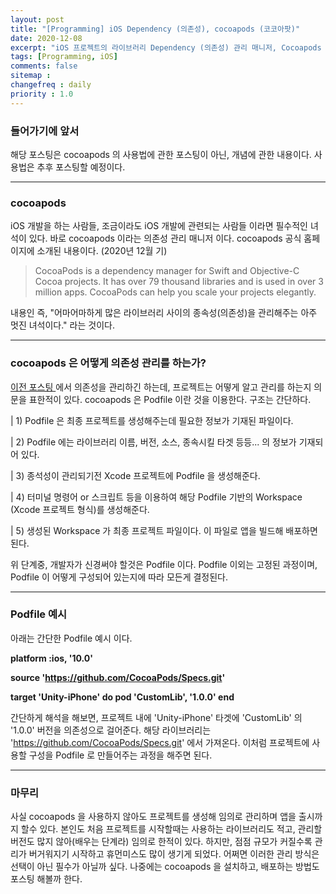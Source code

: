 ```yaml
---
layout: post
title: "[Programming] iOS Dependency (의존성), cocoapods (코코아팟)"
date: 2020-12-08
excerpt: "iOS 프로젝트의 라이브러리 Dependency (의존성) 관리 매니저, Cocoapods 에 관하여"
tags: [Programming, iOS]
comments: false
sitemap :
changefreq : daily
priority : 1.0
---
```


### 들어가기에 앞서

해당 포스팅은 cocoapods 의 사용법에 관한 포스팅이 아닌, 개념에 관한 내용이다. 사용법은 추후 포스팅할 예정이다.

---


### cocoapods

iOS 개발을 하는 사람들, 조금이라도 iOS 개발에 관련되는 사람들 이라면 필수적인 녀석이 있다. 바로 cocoapods 이라는 의존성 관리 매니저 이다. cocoapods 공식 홈페이지에 소개된 내용이다. (2020년 12월 기)

> CocoaPods is a dependency manager for Swift and Objective-C Cocoa projects. It has over 79 thousand libraries and is used in over 3 million apps. CocoaPods can help you scale your projects elegantly.
>

내용인 즉, "어마어마하게 많은 라이브러리 사이의 종속성(의존성)을 관리해주는 아주 멋진 녀석이다." 라는 것이다.

---


### cocoapods 은 어떻게 의존성 관리를 하는가?

<p><a href="https://codinggom.github.io/Dependency/">이전 포스팅 </a> 에서 의존성을 관리하긴 하는데, 프로젝트는 어떻게 알고 관리를 하는지 의문을 표한적이 있다. cocoapods 은 Podfile 이란 것을 이용한다. 구조는 간단하다.

<p>| 1) Podfile 은 최종 프로젝트를 생성해주는데 필요한 정보가 기재된 파일이다.</p>
<p>| 2) Podfile 에는 라이브러리 이름, 버전, 소스, 종속시킬 타겟 등등... 의 정보가 기재되어 있다.</p>
<p>| 3) 종석성이 관리되기전 Xcode 프로젝트에 Podfile 을 생성해준다.</p>
<p>| 4) 터미널 명령어 or 스크립트 등을 이용하여 해당 Podfile 기반의 Workspace (Xcode 프로젝트 형식)를 생성해준다.</p>
<p>| 5) 생성된 Workspace 가 최종 프로젝트 파일이다. 이 파일로 앱을 빌드해 배포하면 된다.</p>

<p>위 단계중, 개발자가 신경써야 할것은 Podfile 이다. Podfile 이외는 고정된 과정이며, Podfile 이 어떻게 구성되어 있는지에 따라 모든게 결정된다.</p>


---


### Podfile 예시

아래는 간단한 Podfile 예시 이다.


<p></p>

<b>
platform :ios, '10.0'

source 'https://github.com/CocoaPods/Specs.git'

target 'Unity-iPhone' do
    pod 'CustomLib', '1.0.0'
end
</b>

<p></p>


간단하게 해석을 해보면, 프로젝트 내에 'Unity-iPhone' 타겟에 'CustomLib' 의 '1.0.0' 버전을 의존성으로 걸어준다. 해당 라이브러리는 'https://github.com/CocoaPods/Specs.git' 에서 가져온다.
이처럼 프로젝트에 사용할 구성을 Podfile 로 만들어주는 과정을 해주면 된다.

---


### 마무리
<p></p>
사실 cocoapods 을 사용하지 않아도 프로젝트를 생성해 임의로 관리하며 앱을 출시까지 할수 있다. 본인도 처음 프로젝트를 시작할때는 사용하는 라이브러리도 적고, 관리할 버전도 많지 않아(배우는 단계라) 임의로 한적이 있다. 하지만, 점점 규모가 커질수록 관리가 버거워지기 시작하고 휴먼미스도 많이 생기게 되었다. 어쩌면 이러한 관리 방식은 선택이 아닌 필수가 아닐까 싶다. 나중에는 cocoapods 을 설치하고, 배포하는 방법도 포스팅 해볼까 한다.
